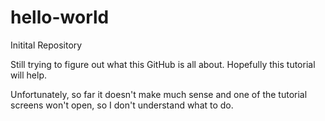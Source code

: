 # hello-world
Initital Repository

Still trying to figure out what this GitHub is all about. Hopefully this tutorial will help.

Unfortunately, so far it doesn't make much sense and one of the tutorial screens won't open, so I don't understand what to do.
